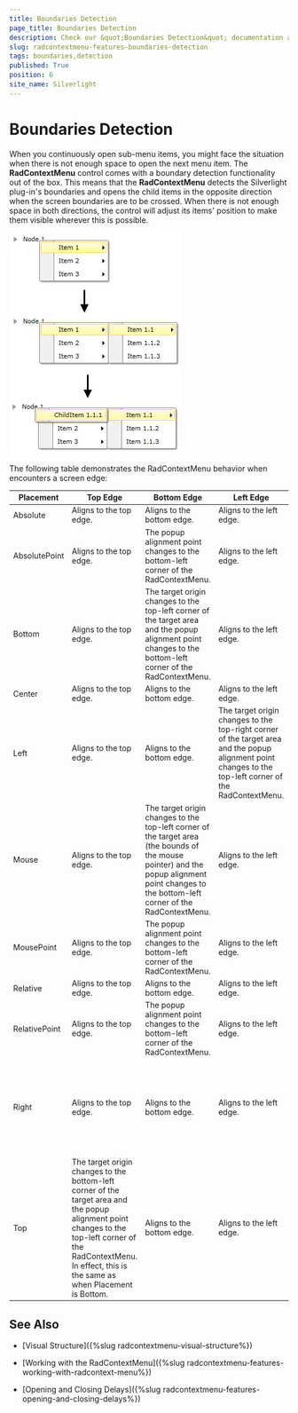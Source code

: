 ```yaml
---
title: Boundaries Detection
page_title: Boundaries Detection
description: Check our &quot;Boundaries Detection&quot; documentation article for the RadContextMenu {{ site.framework_name }} control.
slug: radcontextmenu-features-boundaries-detection
tags: boundaries,detection
published: True
position: 6
site_name: Silverlight
---
```


# Boundaries Detection

When you continuously open sub-menu items, you might face the situation when there is not enough space to open the next menu item. The __RadContextMenu__ control comes with a boundary detection functionality out of the box. This means that the __RadContextMenu__ detects the Silverlight plug-in's boundaries and opens the child items in the opposite direction when the screen boundaries are to be crossed. When there is not enough space in both directions, the control will adjust its items' position to make them visible wherever this is possible.

![WPF RadContextMenu Boundaries Detection](images/RadContextMenu_Features_Boundaries_Detection_01.png)

The following table demonstrates the RadContextMenu behavior when encounters a screen edge:

Placement	|	Top Edge	|	Bottom Edge	|	Left Edge	|	Right Edge
---	|	---	|	---	|	---	|	---
Absolute	|	Aligns to the top edge.	|	Aligns to the bottom edge.	|	Aligns to the left edge.	|	Aligns to the right edge.
AbsolutePoint	|	Aligns to the top edge.	|	The popup alignment point changes to the bottom-left corner of the RadContextMenu.	|	Aligns to the left edge.	|	The popup alignment point changes to the top-right corner of the RadContextMenu.
Bottom	|	Aligns to the top edge.	|	The target origin changes to the top-left corner of the target area and the popup alignment point changes to the bottom-left corner of the RadContextMenu.	|	Aligns to the left edge.	|	Aligns to the right edge.
Center	|	Aligns to the top edge.	|	Aligns to the bottom edge.	|	Aligns to the left edge.	|	Aligns to the right edge.
Left	|	Aligns to the top edge.	|	Aligns to the bottom edge.	|	The target origin changes to the top-right corner of the target area and the popup alignment point changes to the top-left corner of the RadContextMenu.	|	Aligns to the right edge.
Mouse	|	Aligns to the top edge.	|	The target origin changes to the top-left corner of the target area (the bounds of the mouse pointer) and the popup alignment point changes to the bottom-left corner of the RadContextMenu.	|	Aligns to the left edge.	|	Aligns to the right edge.
MousePoint	|	Aligns to the top edge.	|	The popup alignment point changes to the bottom-left corner of the RadContextMenu.	|	Aligns to the left edge.	|	The popup alignment point changes to the top-right corner of the popup.
Relative	|	Aligns to the top edge.	|	Aligns to the bottom edge.	|	Aligns to the left edge.	|	Aligns to the right edge.
RelativePoint	|	Aligns to the top edge.	|	The popup alignment point changes to the bottom-left corner of the RadContextMenu.	|	Aligns to the left edge.	|	The popup alignment point changes to the top-right corner of the popup.
Right	|	Aligns to the top edge.	|	Aligns to the bottom edge.	|	Aligns to the left edge.	|	The target origin changes to the top-left corner of the target area and the popup alignment point changes to the top-right corner of the RadContextMenu.
Top	|	The target origin changes to the bottom-left corner of the target area and the popup alignment point changes to the top-left corner of the RadContextMenu. In effect, this is the same as when Placement is Bottom.	|	Aligns to the bottom edge.	|	Aligns to the left edge.	|	Aligns to the right edge.


## See Also

 * [Visual Structure]({%slug radcontextmenu-visual-structure%})

 * [Working with the RadContextMenu]({%slug radcontextmenu-features-working-with-radcontext-menu%})

 * [Opening and Closing Delays]({%slug radcontextmenu-features-opening-and-closing-delays%})
